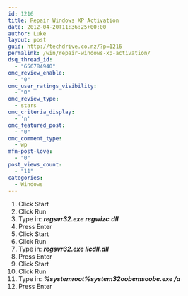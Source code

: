 ```yaml
---
id: 1216
title: Repair Windows XP Activation
date: 2012-04-20T11:36:25+00:00
author: Luke
layout: post
guid: http://techdrive.co.nz/?p=1216
permalink: /win/repair-windows-xp-activation/
dsq_thread_id:
  - "656784940"
omc_review_enable:
  - "0"
omc_user_ratings_visibility:
  - "0"
omc_review_type:
  - stars
omc_criteria_display:
  - 'n'
omc_featured_post:
  - "0"
omc_comment_type:
  - wp
mfn-post-love:
  - "0"
post_views_count:
  - "11"
categories:
  - Windows
---
```

  1. Click Start
  2. Click Run
  3. Type in: **_regsvr32.exe regwizc.dll_**
  4. Press Enter
  5. Click Start
  6. Click Run
  7. Type in: **_regsvr32.exe licdll.dll_**
  8. Press Enter
  9. Click Start
 10. Click Run
 11. Type in: **_%systemroot%system32oobemsoobe.exe /a_**
 12. Press Enter
